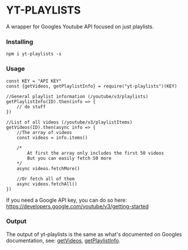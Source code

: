 # YT-PLAYLISTS
A wrapper for Googles Youtube API focused on just playlists.
### Installing
```
npm i yt-playlists -s
```

### Usage
```JS
const KEY = "API KEY"
const {getVideos, getPlaylistInfo} = require("yt-playlists")(KEY)

//General playlist information (/youtube/v3/playlists)
getPlaylistInfo(ID).then(info => {
    // do stuff
})

//List of all videos (/youtube/v3/playlistItems)
getVideos(ID).then(async info => {
    //The array of videos
    const videos = info.items()
    
    /*
        At first the array only includes the first 50 videos
        But you can easily fetch 50 more
    */
    async videos.fetchMore()
    
    //Or fetch all of them
    async videos.fetchAll()
})

```
If you need a Google API key, you can do so here: https://developers.google.com/youtube/v3/getting-started

### Output
The output of yt-playlists is the same as what's documented on Googles documentation, see:
[getVideos](https://developers.google.com/youtube/v3/docs/playlistItems), [getPlaylistInfo](https://developers.google.com/youtube/v3/docs/playlists).
